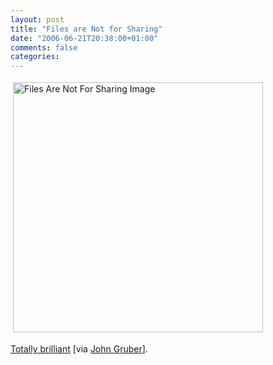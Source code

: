 ```yaml
---
layout: post
title: "Files are Not for Sharing"
date: "2006-06-21T20:38:00+01:00"
comments: false
categories: 
---
```


<p><img title="Files Are Not For Sharing Image" src="/blog/st/images/_archives_spoofs_satire_files_are_not_for_sharing_images_01.jpg" border="0" vspace="4" height="400" hspace="4" alt="Files Are Not For Sharing Image" width="400" /></p>

<p><a href="http://www.themorningnews.org/archives/spoofs_satire/files_are_not_for_sharing/index.html">Totally brilliant</a> [via <a href="http://daringfireball.net/linked/2006/june#wed-21-file_sharing">John Gruber</a>].</p>


